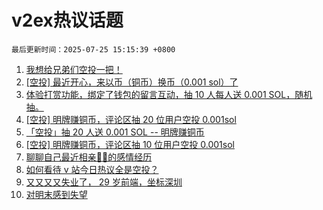 # v2ex热议话题

`最后更新时间：2025-07-25 15:15:39 +0800`

1. [我想给兄弟们空投一把！](https://www.v2ex.com/t/1147542)
1. [[空投] 最近开心，来以币（铜币）换币（0.001 sol）了](https://www.v2ex.com/t/1147403)
1. [体验打赏功能，绑定了钱包的留言互动，抽 10 人每人送 0.001 SOL，随机抽。](https://www.v2ex.com/t/1147547)
1. [[空投] 明牌赚铜币，评论区抽 20 位用户空投 0.001sol](https://www.v2ex.com/t/1147432)
1. [「空投」抽 20 人送 0.001 SOL -- 明牌赚铜币](https://www.v2ex.com/t/1147494)
1. [[空投] 明牌赚铜币，评论区抽 10 位用户空投 0.001sol](https://www.v2ex.com/t/1147472)
1. [聊聊自己最近相亲🐢🐢的感情经历](https://www.v2ex.com/t/1147566)
1. [如何看待 v 站今日热议全是空投？](https://www.v2ex.com/t/1147585)
1. [又又又又失业了， 29 岁前端，坐标深圳](https://www.v2ex.com/t/1147406)
1. [对明末感到失望](https://www.v2ex.com/t/1147558)

